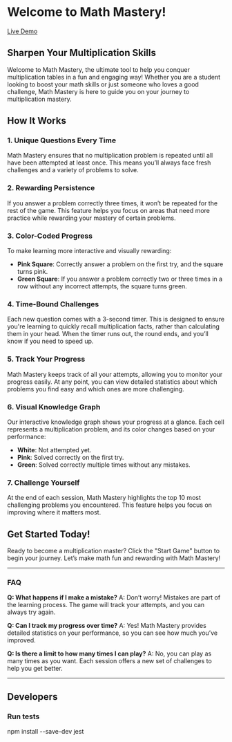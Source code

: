 # Welcome to Math Mastery!

[Live Demo](https://noveoko.github.io/mathpractice/)

## Sharpen Your Multiplication Skills

Welcome to Math Mastery, the ultimate tool to help you conquer multiplication tables in a fun and engaging way! Whether you are a student looking to boost your math skills or just someone who loves a good challenge, Math Mastery is here to guide you on your journey to multiplication mastery.

## How It Works

### 1. Unique Questions Every Time
Math Mastery ensures that no multiplication problem is repeated until all have been attempted at least once. This means you’ll always face fresh challenges and a variety of problems to solve.

### 2. Rewarding Persistence
If you answer a problem correctly three times, it won’t be repeated for the rest of the game. This feature helps you focus on areas that need more practice while rewarding your mastery of certain problems.

### 3. Color-Coded Progress
To make learning more interactive and visually rewarding:
- **Pink Square**: Correctly answer a problem on the first try, and the square turns pink.
- **Green Square**: If you answer a problem correctly two or three times in a row without any incorrect attempts, the square turns green.

### 4. Time-Bound Challenges
Each new question comes with a 3-second timer. This is designed to ensure you're learning to quickly recall multiplication facts, rather than calculating them in your head. When the timer runs out, the round ends, and you’ll know if you need to speed up.

### 5. Track Your Progress
Math Mastery keeps track of all your attempts, allowing you to monitor your progress easily. At any point, you can view detailed statistics about which problems you find easy and which ones are more challenging.

### 6. Visual Knowledge Graph
Our interactive knowledge graph shows your progress at a glance. Each cell represents a multiplication problem, and its color changes based on your performance:
- **White**: Not attempted yet.
- **Pink**: Solved correctly on the first try.
- **Green**: Solved correctly multiple times without any mistakes.

### 7. Challenge Yourself
At the end of each session, Math Mastery highlights the top 10 most challenging problems you encountered. This feature helps you focus on improving where it matters most.

## Get Started Today!
Ready to become a multiplication master? Click the "Start Game" button to begin your journey. Let’s make math fun and rewarding with Math Mastery!

---

### FAQ

**Q: What happens if I make a mistake?**
A: Don’t worry! Mistakes are part of the learning process. The game will track your attempts, and you can always try again.

**Q: Can I track my progress over time?**
A: Yes! Math Mastery provides detailed statistics on your performance, so you can see how much you’ve improved.

**Q: Is there a limit to how many times I can play?**
A: No, you can play as many times as you want. Each session offers a new set of challenges to help you get better.

---


## Developers

### Run tests

npm install --save-dev jest